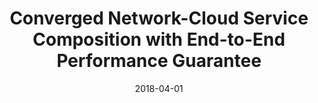 ---
title: "Converged Network-Cloud Service Composition with End-to-End Performance Guarantee"
authors:
- Jun Huang
- Qiang Duan
- Song Guo
- Yuhong Yan
- Shui Yu

date: "2018-04-01"
doi: ""

# Publication type.
# 1 = Conference paper; 2 = Journal article;
# 3 = Preprint Paper; 4 = Report; 5 = Book; 6 = Book section;
# 7 = Thesis; 8 = Patent
publication_types: ["2"]

# Publication name and optional abbreviated publication name.
publication: "*IEEE Transactions on Cloud Computing*"
publication_short: "TCC"

url_pdf: https://ieeexplore.ieee.org/abstract/document/7299619
# url_code: ''
# url_dataset: ''
# url_poster: ''
# url_project: ''
# url_slides: ''
# url_video: ''

---